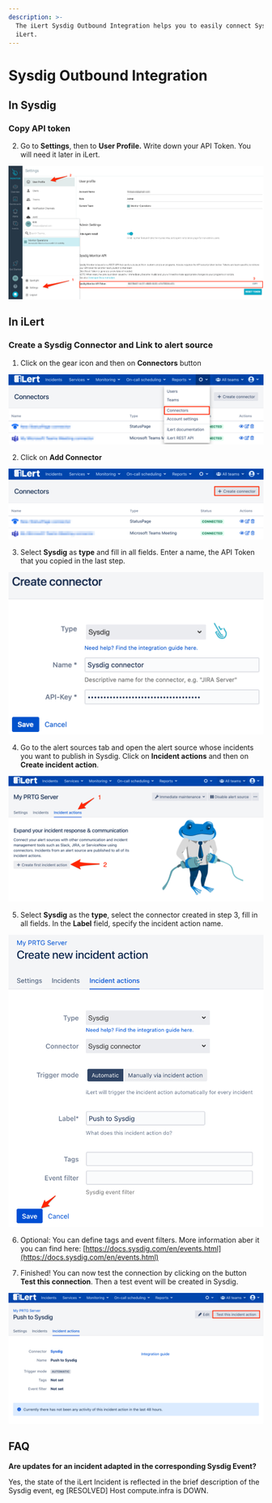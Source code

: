 ```yaml
---
description: >-
  The iLert Sysdig Outbound Integration helps you to easily connect Sysdig with
  iLert.
---
```


# Sysdig Outbound Integration

## In Sysdig <a id="in-topdesk"></a>

### Copy API token <a id="create-api-user"></a>

2. Go to **Settings**, then to **User Profile.** Write down your API Token. You will need it later in iLert.

![](../../.gitbook/assets/profile_-_settings_-_sysdig.png)

## In iLert <a id="in-ilert"></a>

### Create a Sysdig Connector and Link to alert source <a id="create-alarm-source"></a>

1. Click on the gear icon and then on **Connectors** button

![](../../.gitbook/assets/go_to_connectors%20%285%29.png)

2. Click on **Add Connector**

![](../../.gitbook/assets/create_connector_button%20%283%29.png)

3. Select **Sysdig** as **type** and fill in all fields. Enter a name, the API Token that you copied in the last step.

![](../../.gitbook/assets/ilert%20%283%29.png)

4. Go to the alert sources tab and open the alert source whose incidents you want to publish in Sysdig. Click on **Incident actions** and then on **Create incident action**.

![](../../.gitbook/assets/new_incident_action%20%288%29.png)

5. Select **Sysdig** as the **type**, select the connector created in step 3, fill in all fields. In the **Label** field, specify the incident action name.

![](../../.gitbook/assets/ilert%20%2878%29.png)

6. Optional: You can define tags and event filters. More information aber it you can find here: [https://docs.sysdig.com/en/events.html](https://docs.sysdig.com/en/events.html)

7. Finished! You can now test the connection by clicking on the button **Test this connection**. Then a test event will be created in Sysdig.

![](../../.gitbook/assets/ilert%20%2871%29.png)

## FAQ <a id="faq"></a>

**Are updates for an incident adapted in the corresponding Sysdig Event?**

Yes, the state of the iLert Incident is reflected in the brief description of the Sysdig event, eg \[RESOLVED\] Host compute.infra is DOWN.

